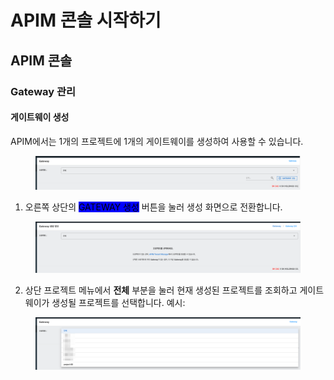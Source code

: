 # APIM 콘솔 시작하기

## APIM 콘솔

### Gateway 관리

#### 게이트웨이 생성

APIM에서는 1개의 프로젝트에 1개의 게이트웨이를 생성하여 사용할 수 있습니다.

<figure><img src="../../.gitbook/assets/image (8).png" alt=""><figcaption></figcaption></figure>

1. 오른쪽 상단의 <mark style="background-color:blue;">GATEWAY 생성</mark> 버튼을 눌러 생성 화면으로 전환합니다.

<figure><img src="../../.gitbook/assets/image (9).png" alt=""><figcaption></figcaption></figure>

2. 상단 프로젝트 메뉴에서 **전체** 부분을 눌러 현재 생성된 프로젝트를 조회하고 게이트웨이가 생성될 프로젝트를 선택합니다. 예시:

<figure><img src="../../.gitbook/assets/image (10).png" alt=""><figcaption></figcaption></figure>

